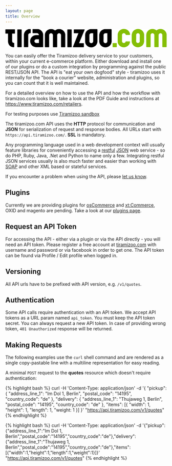 ```yaml
---
layout: page
title: Overview
---
```


![tiramizoo API Documentation](/assets/images/tiramizoo-logo.png "tiramizoo API Documentation")

You can easily offer the Tiramizoo delivery service to your customers, within your current
e-commerce platform. Either download and install one of our plugins or do a custom integration by
programming against the public REST/JSON API. The API is "eat your own
dogfood" style - tiramizoo uses it internally for the "book a courier"
website, administration and plugins, so you can count that it is well maintained.

For a detailed overview on how to use the API and how the workflow with tiramizoo.com looks like, take a look at the
PDF Guide and instructions at https://www.tiramizoo.com/retailers.

For testing purposes use [Tiramizoo sandbox](/sandbox.html)

The tiramizoo.com API uses the **HTTP** protocol for communication and **JSON**
for serialization of request and response bodies.  All URLs start with
`https://api.tiramizoo.com/`. **SSL** is mandatory.

Any programming language used in a web development context will usually
feature libraries for conveniently accessing a [restful](http://en.wikipedia.org/wiki/Representational_state_transfer) [JSON](http://en.wikipedia.org/wiki/JSON) web service - so do
PHP, Ruby, Java, .Net and Python to name only a few. Integrating restful
JSON services usually is also much faster and easier than working with
[SOAP](http://en.wikipedia.org/wiki/SOAP) and other XML based or stateful services.


If you encounter a problem when using the API, please
[let us know](https://github.com/tiramizoo/tiramizoo.github.com/issues/new).

Plugins
-------

Currently we are providing plugins for [osCommerce](http://www.oscommerce.com/)
and [xt:Commerce](http://www.xt-commerce.com/), OXID and magento are pending.
Take a look at our [plugins
page](/plugins.html).

Request an API Token
--------------------

For accessing the API - either via a plugin or via the API directly - you
will need an API token. Please register a free account at [tiramizoo.com](https://www.tiramizoo.com)
with username and password or via facebook in order to get one. The API token
can be found via Profile / Edit profile when logged in.

Versioning
----------

All API urls have to be prefixed with API version, e.g. `/v1/quotes`.

Authentication
--------------

Some API calls require authentication with an API token. We accept API
tokens as a URL param named `api_token`. You must keep the API token
secret. You can always request a new API token.
In case of providing wrong token, `401 Unauthorized` response will be returned.

Making Requests
---------------

The following examples use the `curl` shell command and are rendered as a
single copy-pastable line with a multiline representation for easy
reading.

A minimal `POST` request to the **quotes** resource which doesn't require
authentication:

{% highlight bash %}
curl -H 'Content-Type: application/json'
  -d '{ "pickup": { "address_line_1": "Im Dol 1, Berlin", "postal_code": "14195", "country_code": "de" },
        "delivery": { "address_line_1": "Thujaweg 1, Berlin", "postal_code": "14195", "country_code": "de" },
        "items": [{
          "width": 1,
          "height": 1,
          "length": 1,
          "weight: 1
        }]
      }'
  "https://api.tiramizoo.com/v1/quotes"
{% endhighlight %}

{% highlight bash %}
curl -H 'Content-Type: application/json' -d '{"pickup":{"address_line_1":"Im Dol 1, Berlin","postal_code":"14195","country_code":"de"},"delivery":{"address_line_1":"Thujaweg 1, Berlin","postal_code":"14195","country_code":"de"},"items":[{"width":1,"height":1,"length":1,"weight":1}]}' "https://api.tiramizoo.com/v1/quotes"
{% endhighlight %}
